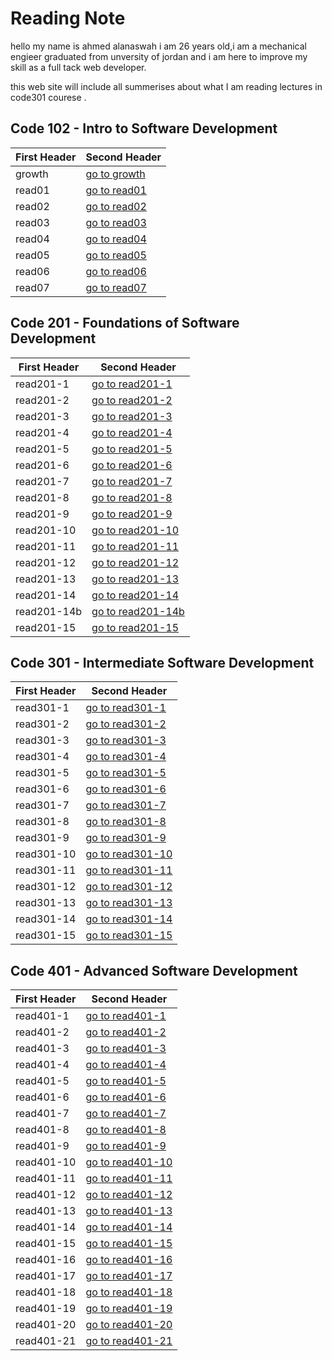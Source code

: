 # Reading Note

hello my name is ahmed alanaswah i am 26 years old,i am a mechanical engieer graduated from unversity of jordan and i am here to improve my skill as a full tack web developer.

this web site will include all summerises about what I am reading lectures in code301 courese .

## Code 102 - Intro to Software Development

| First Header | Second Header                                                        |
| ------------ | -------------------------------------------------------------------- |
| growth       | [go to growth](https://ahmed-alanaswah.github.io/Read-Notes/growth)  |
| read01       | [go to read01](https://ahmed-alanaswah.github.io/Read-Notes/read-01) |
| read02       | [go to read02](https://ahmed-alanaswah.github.io/Read-Notes/read02)  |
| read03       | [go to read03](https://ahmed-alanaswah.github.io/Read-Notes/read03)  |
| read04       | [go to read04](https://ahmed-alanaswah.github.io/Read-Notes/read04)  |
| read05       | [go to read05](https://ahmed-alanaswah.github.io/Read-Notes/read05)  |
| read06       | [go to read06](https://ahmed-alanaswah.github.io/Read-Notes/read06)  |
| read07       | [go to read07](https://ahmed-alanaswah.github.io/Read-Notes/read07)  |

## Code 201 - Foundations of Software Development

| First Header | Second Header                                                                 |
| ------------ | ----------------------------------------------------------------------------- |
| read201-1    | [go to read201-1](https://ahmed-alanaswah.github.io/Read-Notes/read201-1)     |
| read201-2    | [go to read201-2](https://ahmed-alanaswah.github.io/Read-Notes/read201-2)     |
| read201-3    | [go to read201-3](https://ahmed-alanaswah.github.io/Read-Notes/read201-3)     |
| read201-4    | [go to read201-4](https://ahmed-alanaswah.github.io/Read-Notes/read201-4)     |
| read201-5    | [go to read201-5](https://ahmed-alanaswah.github.io/Read-Notes/read201-5)     |
| read201-6    | [go to read201-6](https://ahmed-alanaswah.github.io/Read-Notes/read201-6)     |
| read201-7    | [go to read201-7](https://ahmed-alanaswah.github.io/Read-Notes/read201-7)     |
| read201-8    | [go to read201-8](https://ahmed-alanaswah.github.io/Read-Notes/read201-8)     |
| read201-9    | [go to read201-9](https://ahmed-alanaswah.github.io/Read-Notes/read201-9)     |
| read201-10   | [go to read201-10](https://ahmed-alanaswah.github.io/Read-Notes/read201-10)   |
| read201-11   | [go to read201-11](https://ahmed-alanaswah.github.io/Read-Notes/read201-11)   |
| read201-12   | [go to read201-12](https://ahmed-alanaswah.github.io/Read-Notes/read201-12)   |
| read201-13   | [go to read201-13](https://ahmed-alanaswah.github.io/Read-Notes/read201-13)   |
| read201-14   | [go to read201-14](https://ahmed-alanaswah.github.io/Read-Notes/read201-14)   |
| read201-14b  | [go to read201-14b](https://ahmed-alanaswah.github.io/Read-Notes/read201-14b) |
| read201-15   | [go to read201-15](https://ahmed-alanaswah.github.io/Read-Notes/read201-15)   |

## Code 301 - Intermediate Software Development

| First Header | Second Header                                                               |
| ------------ | --------------------------------------------------------------------------- |
| read301-1    | [go to read301-1](https://ahmed-alanaswah.github.io/Read-Notes/read301-1)   |
| read301-2    | [go to read301-2](https://ahmed-alanaswah.github.io/Read-Notes/read301-2)   |
| read301-3    | [go to read301-3](https://ahmed-alanaswah.github.io/Read-Notes/read301-3)   |
| read301-4    | [go to read301-4](https://ahmed-alanaswah.github.io/Read-Notes/read301-4)   |
| read301-5    | [go to read301-5](https://ahmed-alanaswah.github.io/Read-Notes/read301-5)   |
| read301-6    | [go to read301-6](https://ahmed-alanaswah.github.io/Read-Notes/read301-6)   |
| read301-7    | [go to read301-7](https://ahmed-alanaswah.github.io/Read-Notes/read301-7)   |
| read301-8    | [go to read301-8](https://ahmed-alanaswah.github.io/Read-Notes/read301-8)   |
| read301-9    | [go to read301-9](https://ahmed-alanaswah.github.io/Read-Notes/read301-9)   |
| read301-10   | [go to read301-10](https://ahmed-alanaswah.github.io/Read-Notes/read301-10) |
| read301-11   | [go to read301-11](https://ahmed-alanaswah.github.io/Read-Notes/read301-11) |
| read301-12   | [go to read301-12](https://ahmed-alanaswah.github.io/Read-Notes/read301-12) |
| read301-13   | [go to read301-13](https://ahmed-alanaswah.github.io/Read-Notes/read301-13) |
| read301-14   | [go to read301-14](https://ahmed-alanaswah.github.io/Read-Notes/read301-14) |
| read301-15   | [go to read301-15](https://ahmed-alanaswah.github.io/Read-Notes/read301-15) |

## Code 401 - Advanced Software Development

| First Header | Second Header                                                               |
| ------------ | --------------------------------------------------------------------------- |
| read401-1    | [go to read401-1](https://ahmed-alanaswah.github.io/Read-Notes/read401-1)   |
| read401-2    | [go to read401-2](https://ahmed-alanaswah.github.io/Read-Notes/read401-2)   |
| read401-3    | [go to read401-3](https://ahmed-alanaswah.github.io/Read-Notes/read401-3)   |
| read401-4    | [go to read401-4](https://ahmed-alanaswah.github.io/Read-Notes/read401-4)   |
| read401-5    | [go to read401-5](https://ahmed-alanaswah.github.io/Read-Notes/read401-5)   |
| read401-6    | [go to read401-6](https://ahmed-alanaswah.github.io/Read-Notes/read401-6)   |
| read401-7    | [go to read401-7](https://ahmed-alanaswah.github.io/Read-Notes/read401-7)   |
| read401-8    | [go to read401-8](https://ahmed-alanaswah.github.io/Read-Notes/read4018)    |
| read401-9    | [go to read401-9](https://ahmed-alanaswah.github.io/Read-Notes/read4019)    |
| read401-10   | [go to read401-10](https://ahmed-alanaswah.github.io/Read-Notes/read401-10) |
| read401-11   | [go to read401-11](https://ahmed-alanaswah.github.io/Read-Notes/read401-11) |
| read401-12   | [go to read401-12](https://ahmed-alanaswah.github.io/Read-Notes/read40112)  |
| read401-13   | [go to read401-13](https://ahmed-alanaswah.github.io/Read-Notes/read401-13) |
| read401-14   | [go to read401-14](https://ahmed-alanaswah.github.io/Read-Notes/read401-14) |
| read401-15   | [go to read401-15](https://ahmed-alanaswah.github.io/Read-Notes/read401-15) |
| read401-16   | [go to read401-16](https://ahmed-alanaswah.github.io/Read-Notes/read401-16) |
| read401-17   | [go to read401-17](https://ahmed-alanaswah.github.io/Read-Notes/read401-17) |
| read401-18   | [go to read401-18](https://ahmed-alanaswah.github.io/Read-Notes/read401-18) |
| read401-19   | [go to read401-19](https://ahmed-alanaswah.github.io/Read-Notes/read401-19) |
| read401-20   | [go to read401-20](https://ahmed-alanaswah.github.io/Read-Notes/read401-20) |
| read401-21   | [go to read401-21](https://ahmed-alanaswah.github.io/Read-Notes/read401-21) |
